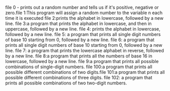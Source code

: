 file 0 - prints out a random number and tells us if it's positive,  negative or zero.file 1:This program will assign a random number to the variable n each time it is executed file 2:prints the alphabet in lowercase, followed by a new line. file 3:a program that prints the alphabet in lowercase, and then in uppercase, followed by a new line. file 4: prints the alphabet in lowercase, followed by a new line. file 5: a program that prints all single digit numbers of base 10 starting from 0, followed by a new line. file 6: a program that prints all single digit numbers of base 10 starting from 0, followed by a new line. file 7: a program that prints the lowercase alphabet in reverse, followed by a new line. file 8:a program that prints all the numbers of base 16 in lowercase, followed by a new line. file 9:a program that prints all possible combinations of single-digit numbers. file 100:a program that prints all possible different combinations of two digits.file 101:a program that prints all possible different combinations of three digits. file 102: a program that prints all possible combinations of two two-digit numbers.